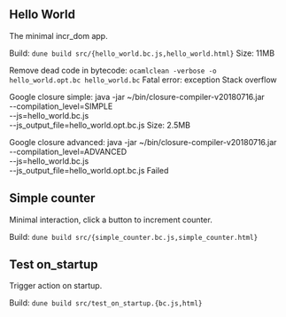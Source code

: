 ## Hello World

The minimal incr_dom app.

Build: `dune build src/{hello_world.bc.js,hello_world.html}`
Size: 11MB

Remove dead code in bytecode: `ocamlclean -verbose -o hello_world.opt.bc hello_world.bc`
Fatal error: exception Stack overflow

Google closure simple:
java -jar ~/bin/closure-compiler-v20180716.jar \
    --compilation_level=SIMPLE \
    --js=hello_world.bc.js \
    --js_output_file=hello_world.opt.bc.js
Size: 2.5MB

Google closure advanced:
java -jar ~/bin/closure-compiler-v20180716.jar \
    --compilation_level=ADVANCED \
    --js=hello_world.bc.js \
    --js_output_file=hello_world.opt.bc.js
Failed

## Simple counter

Minimal interaction, click a button to increment counter.

Build: `dune build src/{simple_counter.bc.js,simple_counter.html}`

## Test on_startup

Trigger action on startup.

Build: `dune build src/test_on_startup.{bc.js,html}`
